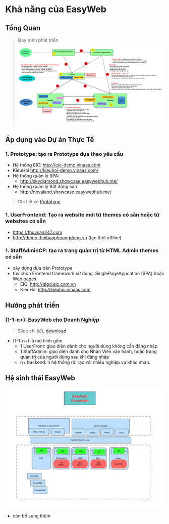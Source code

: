 

# Khả năng của EasyWeb

## Tổng Quan 
> Quy trình phát triển
![DevelopmentProcess](DevelopmentProcess.png)



## Áp dụng vào Dự án Thực Tế
### 1. Prototype: tạo ra Prototype dựa theo yêu cầu

- Hệ thống EIC:  http://eic-demo.vinaas.com 
- KieuHoi    http://kieuhoi-demo.vinaas.com/
- Hệ thống quản lý SPA: 
    - http://skydiamond.showcase.easywebhub.me/
- Hệ thống quản lý Bất động sản 
    - http://novaland.showcase.easywebhub.me/

> Chi tiết về [Prototype](https://github.com/easywebhub/tasks/blob/master/docs/2018/Prototype.md)

### 1. UserFrontend: Tạo ra website mới từ themes có sẵn hoặc từ websites có sẵn
- https://thuysan247.com
- http://demo.thoibaophuongdong.vn (tạo thời offline)

### 1. StaffAdminCP: tạo ra trang quản trị từ HTML Admin themes có sẵn
- xây dựng dựa trên Prototype 
- tùy chọn Frontend framework sử dụng: SinglePageAppcation (SPA) hoặc Web pages
    - EIC: http://qlgd.eic.com.vn
    - KieuHoi  http://kieuhoi.vinaas.com 

## Hướng phát triển

### (1-1-n+): EasyWeb cho Doanh Nghiệp
> Slide chi tiết, [download](https://github.com/easywebhub/tasks/raw/master/docs/architect/EasyWeb.pptx)

- (1-1-n+) là mô hình gồm
    - 1 UserFront: giao diện dành cho người dùng không cần đăng nhập
    - 1 StaffAdmin: giao diện dành cho Nhân Viên vận hành, hoặc trang quản trị của người dùng sau khi đăng nhập
    - n+ backend: n hệ thống rời rạc với nhiều nghiệp vụ khác nhau. 

## Hệ sinh thái EasyWeb 
![EW-Ecosystem](EasyWeb-Ecosystem.png)

- còn bổ sung thêm
